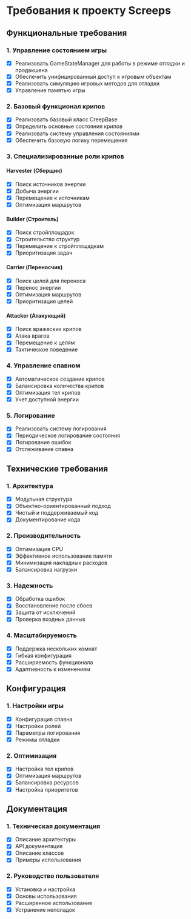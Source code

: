 # Требования к проекту Screeps

## Функциональные требования

### 1. Управление состоянием игры
- [x] Реализовать GameStateManager для работы в режиме отладки и продакшена
- [x] Обеспечить унифицированный доступ к игровым объектам
- [x] Реализовать симуляцию игровых методов для отладки
- [x] Управление памятью игры

### 2. Базовый функционал крипов
- [x] Реализовать базовый класс CreepBase
- [x] Определить основные состояния крипов
- [x] Реализовать систему управления состояниями
- [x] Обеспечить базовую логику перемещения

### 3. Специализированные роли крипов

#### Harvester (Сборщик)
- [x] Поиск источников энергии
- [x] Добыча энергии
- [x] Перемещение к источникам
- [x] Оптимизация маршрутов

#### Builder (Строитель)
- [x] Поиск стройплощадок
- [x] Строительство структур
- [x] Перемещение к стройплощадкам
- [x] Приоритизация задач

#### Carrier (Переносчик)
- [x] Поиск целей для переноса
- [x] Перенос энергии
- [x] Оптимизация маршрутов
- [x] Приоритизация целей

#### Attacker (Атакующий)
- [x] Поиск вражеских крипов
- [x] Атака врагов
- [x] Перемещение к целям
- [x] Тактическое поведение

### 4. Управление спавном
- [x] Автоматическое создание крипов
- [x] Балансировка количества крипов
- [x] Оптимизация тел крипов
- [x] Учет доступной энергии

### 5. Логирование
- [x] Реализовать систему логирования
- [x] Периодическое логирование состояния
- [x] Логирование ошибок
- [x] Отслеживание спавна

## Технические требования

### 1. Архитектура
- [x] Модульная структура
- [x] Объектно-ориентированный подход
- [x] Чистый и поддерживаемый код
- [x] Документирование кода

### 2. Производительность
- [x] Оптимизация CPU
- [x] Эффективное использование памяти
- [x] Минимизация накладных расходов
- [x] Балансировка нагрузки

### 3. Надежность
- [x] Обработка ошибок
- [x] Восстановление после сбоев
- [x] Защита от исключений
- [x] Проверка входных данных

### 4. Масштабируемость
- [x] Поддержка нескольких комнат
- [x] Гибкая конфигурация
- [x] Расширяемость функционала
- [x] Адаптивность к изменениям

## Конфигурация

### 1. Настройки игры
- [x] Конфигурация спавна
- [x] Настройки ролей
- [x] Параметры логирования
- [x] Режимы отладки

### 2. Оптимизация
- [x] Настройка тел крипов
- [x] Оптимизация маршрутов
- [x] Балансировка ресурсов
- [x] Настройка приоритетов

## Документация

### 1. Техническая документация
- [x] Описание архитектуры
- [x] API документация
- [x] Описание классов
- [x] Примеры использования

### 2. Руководство пользователя
- [x] Установка и настройка
- [x] Основы использования
- [x] Расширенное использование
- [x] Устранение неполадок